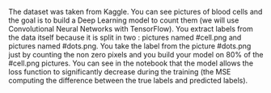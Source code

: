 The dataset was taken from Kaggle. You can see pictures of blood cells and the goal is to build a Deep Learning model to count them (we will use Convolutional Neural Networks with TensorFlow). You extract labels from the data itself because it is split in two : pictures named #cell.png and pictures named #dots.png. You take the label from the picture #dots.png just by counting the non zero pixels and you build your model on 80% of the #cell.png pictures. You can see in the notebook that the model allows the loss function to significantly decrease during the training (the MSE computing the difference between the true labels and predicted labels).
